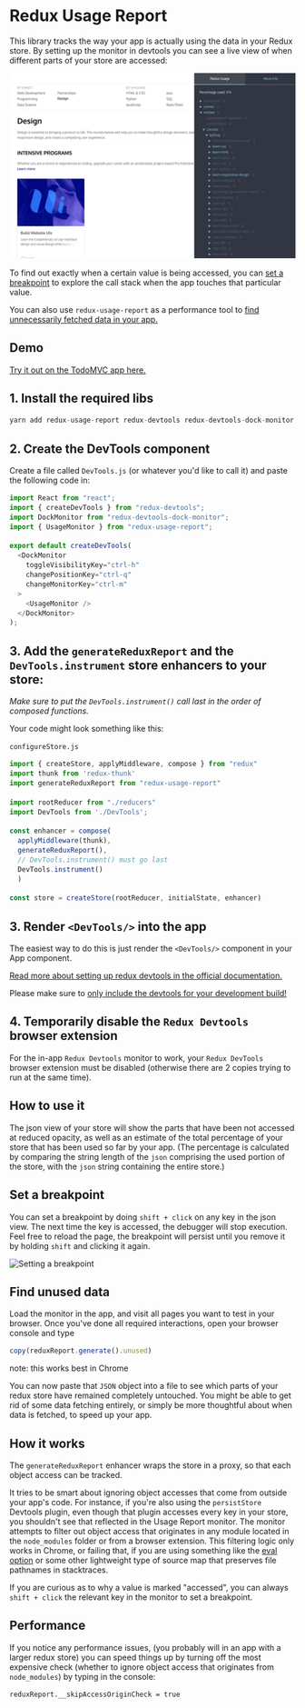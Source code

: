 # Redux Usage Report

This library tracks the way your app is actually using the data in your Redux store. By setting up the monitor in devtools you can see a live view of when different parts of your store are accessed:

![Redux usage monitor in action](./images/redux-usage.gif)

To find out exactly when a certain value is being accessed, you can [set a breakpoint](#set-a-breakpoint) to explore the call stack when the app touches that particular value.

You can also use `redux-usage-report` as a performance tool to [find unnecessarily fetched data in your app.](#find-unused-data)


## Demo
[Try it out on the TodoMVC app here.](https://elite-orange.surge.sh/?debug_session=test)


## 1. Install the required libs

```js
yarn add redux-usage-report redux-devtools redux-devtools-dock-monitor
```

## 2. Create the DevTools component

Create a file called `DevTools.js` (or whatever you'd like to call it) and paste the following code in:
```js
import React from "react";
import { createDevTools } from "redux-devtools";
import DockMonitor from "redux-devtools-dock-monitor";
import { UsageMonitor } from "redux-usage-report";

export default createDevTools(
  <DockMonitor
    toggleVisibilityKey="ctrl-h"
    changePositionKey="ctrl-q"
    changeMonitorKey="ctrl-m"
  >
    <UsageMonitor />
  </DockMonitor>
);

```

## 3. Add the `generateReduxReport` and the `DevTools.instrument` store enhancers to your store:

*Make sure to put the `DevTools.instrument()` call last in the order of composed functions.*

Your code might look something like this:

`configureStore.js`
```js
import { createStore, applyMiddleware, compose } from "redux"
import thunk from 'redux-thunk'
import generateReduxReport from "redux-usage-report"

import rootReducer from "./reducers"
import DevTools from './DevTools';

const enhancer = compose(
  applyMiddleware(thunk),
  generateReduxReport(),
  // DevTools.instrument() must go last
  DevTools.instrument()
  )

const store = createStore(rootReducer, initialState, enhancer)
```

## 3. Render `<DevTools/>` into the app

The easiest way to do this is just render the `<DevTools/>` component in your App component.

[Read more about setting up redux devtools in the official documentation.](https://github.com/gaearon/redux-devtools/blob/master/docs/Walkthrough.md)

Please make sure to [only include the devtools for your development build!](https://github.com/gaearon/redux-devtools/blob/master/docs/Walkthrough.md#exclude-devtools-from-production-builds)


## 4. Temporarily disable the `Redux Devtools` browser extension
For the in-app `Redux Devtools` monitor to work, your `Redux DevTools` browser extension must be disabled (otherwise there are 2 copies trying to run at the same time).

## How to use it

The json view of your store will show the parts that have been not accessed at reduced opacity, as well as an estimate of the total percentage of your store that has been used so far by your app. (The percentage is calculated by comparing the string length of the `json` comprising the used portion of the store, with the `json` string containing the entire store.)

## Set a breakpoint

You can set a breakpoint by doing `shift + click` on any key in the json view. The next time the key is accessed, the debugger will stop execution. Feel free to reload the page, the breakpoint will persist until you remove it by holding `shift` and clicking it again.

![Setting a breakpoint](./images/breakpoint.gif)


## Find unused data

Load the monitor in the app, and visit all pages you want to test in your browser. Once you've done all required interactions, open your browser console and type

```js
copy(reduxReport.generate().unused)
```
note: this works best in Chrome

You can now paste that `JSON` object into a file to see which parts of your redux store have remained completely untouched. You might be able to get rid of some data fetching entirely, or simply be more thoughtful about when data is fetched, to speed up your app.



## How it works

The `generateReduxReport` enhancer wraps the store in a proxy, so that each object access can be tracked.

It tries to be smart about ignoring object accesses that come from outside your app's code. For instance, if you're also using the `persistStore` Devtools plugin, even though that plugin accesses every key in your store, you shouldn't see that reflected in the Usage Report monitor. The monitor attempts to filter out object access that originates in any module located in the `node_modules` folder or from a browser extension. This filtering logic only works in Chrome, or failing that, if you are using something like the [eval option](https://webpack.js.org/configuration/devtool/#development) or some other lightweight type of source map that preserves file pathnames in stacktraces.

If you are curious as to why a value is marked "accessed", you can always `shift + click` the relevant key in the monitor to set a breakpoint.

## Performance
If you notice any performance issues, (you probably will in an app with a larger redux store) you can speed things up by turning off the most expensive check (whether to ignore object access that originates from `node_modules`) by typing in the console:
 ```
 reduxReport.__skipAccessOriginCheck = true
 ```
